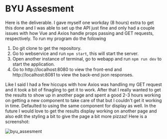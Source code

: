 # BYU Assesment
Here is the deliverable. I gave myself one workday (8 hours) extra to get this done and I was able to set up the API just fine and only had a couple issues with how Vue and Axios handle props passing and GET requests, respectively. To run my program do the following

1. Do git clone to get the repository.
2. Go to webservice and run `npm start`, this will start the server.
3. Open another instance of terminal, go to webapp and run `npm run dev` to start the application.
4. Go to http://localhost:8080 to view the front-end and http://localhost:8081 to view the back-end json responses.

Like I said I had a few hiccups with how Axios was handling my GET request and it took a bit of finagling to get it to work. After that I really wanted to get the results to show up in another page and spent a good 2-3 hours working on getting a new component to take care of that but I couldn't get it working in time. Defaulted to using the same component for display as well. In the future I would love to get the results display working on another page and also edit the styling a bit to give the page a bit more pizzaz! Here is a screenshot:

![byu_assesment](https://user-images.githubusercontent.com/54959043/183534857-112119c3-137a-4722-9bf4-e36d8c67521c.JPG)


